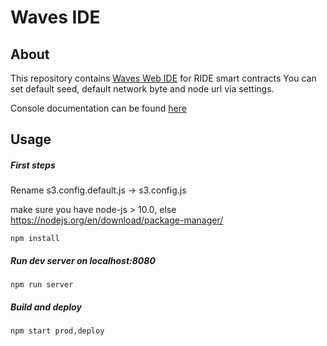 # Waves IDE
## About
This repository contains [Waves Web IDE](https://ide.wavesplatform.com) for RIDE smart contracts
You can set default seed, default network byte and node url via settings.

Console documentation can be found [here](https://github.com/wavesplatform/waves-repl) 
## Usage
##### First steps
Rename s3.config.default.js -> s3.config.js

make sure you have node-js > 10.0, else https://nodejs.org/en/download/package-manager/

```npm
npm install
```
##### Run dev server on localhost:8080
```npm
npm run server
```
##### Build and deploy
```npm
npm start prod,deploy
```

